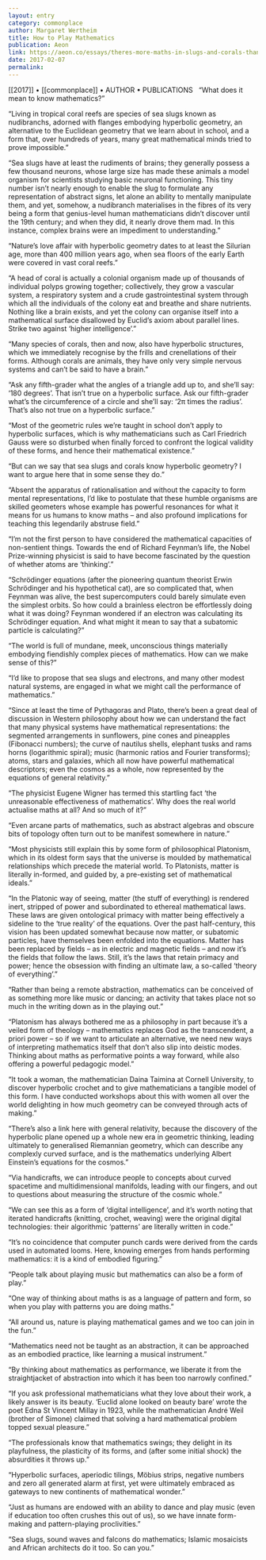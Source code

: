 ```yaml
---
layout: entry
category: commonplace
author: Margaret Wertheim
title: How to Play Mathematics
publication: Aeon
link: https://aeon.co/essays/theres-more-maths-in-slugs-and-corals-than-we-can-think-of
date: 2017-02-07
permalink: 
---
```


[[2017]] • [[commonplace]] • AUTHOR • PUBLICATIONS 
 
“What does it mean to know mathematics?”

“Living in tropical coral reefs are species of sea slugs known as nudibranchs, adorned with flanges embodying hyperbolic geometry, an alternative to the Euclidean geometry that we learn about in school, and a form that, over hundreds of years, many great mathematical minds tried to prove impossible.”

“Sea slugs have at least the rudiments of brains; they generally possess a few thousand neurons, whose large size has made these animals a model organism for scientists studying basic neuronal functioning. This tiny number isn’t nearly enough to enable the slug to formulate any representation of abstract signs, let alone an ability to mentally manipulate them, and yet, somehow, a nudibranch materialises in the fibres of its very being a form that genius-level human mathematicians didn’t discover until the 19th century; and when they did, it nearly drove them mad. In this instance, complex brains were an impediment to understanding.”

“Nature’s love affair with hyperbolic geometry dates to at least the Silurian age, more than 400 million years ago, when sea floors of the early Earth were covered in vast coral reefs.”

“A head of coral is actually a colonial organism made up of thousands of individual polyps growing together; collectively, they grow a vascular system, a respiratory system and a crude gastrointestinal system through which all the individuals of the colony eat and breathe and share nutrients. Nothing like a brain exists, and yet the colony can organise itself into a mathematical surface disallowed by Euclid’s axiom about parallel lines. Strike two against ‘higher intelligence’.”

“Many species of corals, then and now, also have hyperbolic structures, which we immediately recognise by the frills and crenellations of their forms. Although corals are animals, they have only very simple nervous systems and can’t be said to have a brain.”

“Ask any fifth-grader what the angles of a triangle add up to, and she’ll say: ‘180 degrees’. That isn’t true on a hyperbolic surface. Ask our fifth-grader what’s the circumference of a circle and she’ll say: ‘2π times the radius’. That’s also not true on a hyperbolic surface.”

“Most of the geometric rules we’re taught in school don’t apply to hyperbolic surfaces, which is why mathematicians such as Carl Friedrich Gauss were so disturbed when finally forced to confront the logical validity of these forms, and hence their mathematical existence.”

“But can we say that sea slugs and corals know hyperbolic geometry? I want to argue here that in some sense they do.”

“Absent the apparatus of rationalisation and without the capacity to form mental representations, I’d like to postulate that these humble organisms are skilled geometers whose example has powerful resonances for what it means for us humans to know maths – and also profound implications for teaching this legendarily abstruse field.”

“I’m not the first person to have considered the mathematical capacities of non-sentient things. Towards the end of Richard Feynman’s life, the Nobel Prize-winning physicist is said to have become fascinated by the question of whether atoms are ‘thinking’.”

“Schrödinger equations (after the pioneering quantum theorist Erwin Schrödinger and his hypothetical cat), are so complicated that, when Feynman was alive, the best supercomputers could barely simulate even the simplest orbits. So how could a brainless electron be effortlessly doing what it was doing? Feynman wondered if an electron was calculating its Schrödinger equation. And what might it mean to say that a subatomic particle is calculating?”

“The world is full of mundane, meek, unconscious things materially embodying fiendishly complex pieces of mathematics. How can we make sense of this?”

“I’d like to propose that sea slugs and electrons, and many other modest natural systems, are engaged in what we might call the performance of mathematics.”

“Since at least the time of Pythagoras and Plato, there’s been a great deal of discussion in Western philosophy about how we can understand the fact that many physical systems have mathematical representations: the segmented arrangements in sunflowers, pine cones and pineapples (Fibonacci numbers); the curve of nautilus shells, elephant tusks and rams horns (logarithmic spiral); music (harmonic ratios and Fourier transforms); atoms, stars and galaxies, which all now have powerful mathematical descriptors; even the cosmos as a whole, now represented by the equations of general relativity.”

“The physicist Eugene Wigner has termed this startling fact ‘the unreasonable effectiveness of mathematics’. Why does the real world actualise maths at all? And so much of it?”

“Even arcane parts of mathematics, such as abstract algebras and obscure bits of topology often turn out to be manifest somewhere in nature.”

“Most physicists still explain this by some form of philosophical Platonism, which in its oldest form says that the universe is moulded by mathematical relationships which precede the material world. To Platonists, matter is literally in-formed, and guided by, a pre-existing set of mathematical ideals.”

“In the Platonic way of seeing, matter (the stuff of everything) is rendered inert, stripped of power and subordinated to ethereal mathematical laws. These laws are given ontological primacy with matter being effectively a sideline to the ‘true reality’ of the equations. Over the past half-century, this vision has been updated somewhat because now matter, or subatomic particles, have themselves been enfolded into the equations. Matter has been replaced by fields – as in electric and magnetic fields – and now it’s the fields that follow the laws. Still, it’s the laws that retain primacy and power; hence the obsession with finding an ultimate law, a so-called ‘theory of everything’.”

“Rather than being a remote abstraction, mathematics can be conceived of as something more like music or dancing; an activity that takes place not so much in the writing down as in the playing out.”

“Platonism has always bothered me as a philosophy in part because it’s a veiled form of theology – mathematics replaces God as the transcendent, a priori power – so if we want to articulate an alternative, we need new ways of interpreting mathematics itself that don’t also slip into deistic modes. Thinking about maths as performative points a way forward, while also offering a powerful pedagogic model.”

“It took a woman, the mathematician Daina Taimina at Cornell University, to discover hyperbolic crochet and to give mathematicians a tangible model of this form. I have conducted workshops about this with women all over the world delighting in how much geometry can be conveyed through acts of making.”

“There’s also a link here with general relativity, because the discovery of the hyperbolic plane opened up a whole new era in geometric thinking, leading ultimately to generalised Riemannian geometry, which can describe any complexly curved surface, and is the mathematics underlying Albert Einstein’s equations for the cosmos.”

“Via handicrafts, we can introduce people to concepts about curved spacetime and multidimensional manifolds, leading with our fingers, and out to questions about measuring the structure of the cosmic whole.”

“We can see this as a form of ‘digital intelligence’, and it’s worth noting that iterated handicrafts (knitting, crochet, weaving) were the original digital technologies: their algorithmic ‘patterns’ are literally written in code.”

“It’s no coincidence that computer punch cards were derived from the cards used in automated looms. Here, knowing emerges from hands performing mathematics: it is a kind of embodied figuring.”

“People talk about playing music but mathematics can also be a form of play.”

“One way of thinking about maths is as a language of pattern and form, so when you play with patterns you are doing maths.”

“All around us, nature is playing mathematical games and we too can join in the fun.”

“Mathematics need not be taught as an abstraction, it can be approached as an embodied practice, like learning a musical instrument.”

“By thinking about mathematics as performance, we liberate it from the straightjacket of abstraction into which it has been too narrowly confined.”

“If you ask professional mathematicians what they love about their work, a likely answer is its beauty. ‘Euclid alone looked on beauty bare’ wrote the poet Edna St Vincent Millay in 1923, while the mathematician André Weil (brother of Simone) claimed that solving a hard mathematical problem topped sexual pleasure.”

“The professionals know that mathematics swings; they delight in its playfulness, the plasticity of its forms, and (after some initial shock) the absurdities it throws up.”

“Hyperbolic surfaces, aperiodic tilings, Möbius strips, negative numbers and zero all generated alarm at first, yet were ultimately embraced as gateways to new continents of mathematical wonder.”

“Just as humans are endowed with an ability to dance and play music (even if education too often crushes this out of us), so we have innate form-making and pattern-playing proclivities.”

“Sea slugs, sound waves and falcons do mathematics; Islamic mosaicists and African architects do it too. So can you.”

